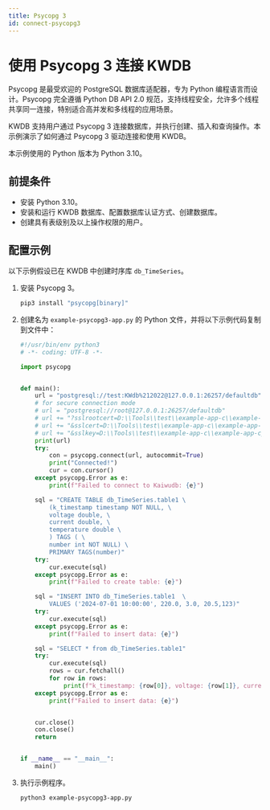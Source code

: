 ```yaml
---
title: Psycopg 3
id: connect-psycopg3
---
```


# 使用 Psycopg 3 连接 KWDB

Psycopg 是最受欢迎的 PostgreSQL 数据库适配器，专为 Python 编程语言而设计。Psycopg 完全遵循 Python DB API 2.0 规范，支持线程安全，允许多个线程共享同一连接，特别适合高并发和多线程的应用场景。

KWDB 支持用户通过 Psycopg 3 连接数据库，并执行创建、插入和查询操作。本示例演示了如何通过 Psycopg 3 驱动连接和使用 KWDB。

本示例使用的 Python 版本为 Python 3.10。

## 前提条件

- 安装 Python 3.10。
- 安装和运行 KWDB 数据库、配置数据库认证方式、创建数据库。
- 创建具有表级别及以上操作权限的用户。

## 配置示例

以下示例假设已在 KWDB 中创建时序库 `db_TimeSeries`。

1. 安装 Psycopg 3。

    ```bash
    pip3 install "psycopg[binary]"
    ```

2. 创建名为 `example-psycopg3-app.py` 的 Python 文件，并将以下示例代码复制到文件中：

    ```python
    #!/usr/bin/env python3
    # -*- coding: UTF-8 -*-

    import psycopg


    def main():
        url = "postgresql://test:KWdb%212022@127.0.0.1:26257/defaultdb"
        # for secure connection mode
        # url = "postgresql://root@127.0.0.1:26257/defaultdb"
        # url += "?sslrootcert=D:\\Tools\\test\\example-app-c\\example-app-cpp\\ca.crt"
        # url += "&sslcert=D:\\Tools\\test\\example-app-c\\example-app-cpp\\client.root.crt"
        # url += "&sslkey=D:\\Tools\\test\\example-app-c\\example-app-cpp\\client.root.key"
        print(url)
        try:
            con = psycopg.connect(url, autocommit=True)
            print("Connected!")
            cur = con.cursor()
        except psycopg.Error as e:
            print(f"Failed to connect to Kaiwudb: {e}")

        sql = "CREATE TABLE db_TimeSeries.table1 \
            (k_timestamp timestamp NOT NULL, \
            voltage double, \
            current double, \
            temperature double \
            ) TAGS ( \
            number int NOT NULL) \
            PRIMARY TAGS(number)"
        try:
            cur.execute(sql)
        except psycopg.Error as e:
            print(f"Failed to create table: {e}")

        sql = "INSERT INTO db_TimeSeries.table1  \
            VALUES ('2024-07-01 10:00:00', 220.0, 3.0, 20.5,123)"
        try:
            cur.execute(sql)
        except psycopg.Error as e:
            print(f"Failed to insert data: {e}")

        sql = "SELECT * from db_TimeSeries.table1"
        try:
            cur.execute(sql)
            rows = cur.fetchall()
            for row in rows:
                print(f"k_timestamp: {row[0]}, voltage: {row[1]}, current: {row[2]}, temperature: {row[3]}, number: {row[4]}")
        except psycopg.Error as e:
            print(f"Failed to insert data: {e}")


        cur.close()
        con.close()
        return


    if __name__ == "__main__":
        main()
    ```

3. 执行示例程序。

    ```bash
    python3 example-psycopg3-app.py
    ```